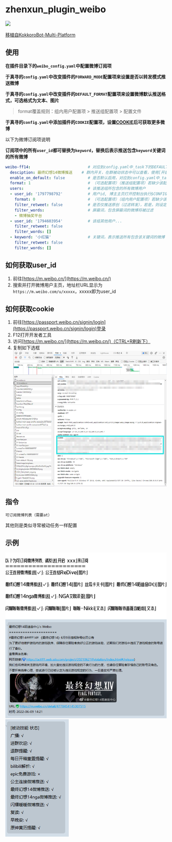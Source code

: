 # zhenxun_plugin_weibo
<div>
   <a href="https://github.com/HibiKier/zhenxun_bot">
    <img src="https://img.shields.io/badge/zhenxun_bot-v0.1.6.5+-green">
</div>
   
移植自[KokkoroBot-Multi-Platform](https://github.com/zzbslayer/KokkoroBot-Multi-Platform)
## 使用
**在插件目录下的`weibo_config.yaml`中配置微博订阅项**

**于真寻的`config.yaml`中改变插件的`FORWARD_MODE`配置项来设置是否以转发模式推送微博**

**于真寻的`config.yaml`中改变插件的`DEFAULT_FORMAT`配置项来设置微博默认推送格式，可选格式为文本、图片**
> format覆盖规则：组内用户配置项 > 推送组配置项 > 配置文件

**于真寻的`config.yaml`中添加插件的`COOKIE`配置项，设置[COOKIE](#如何获取cookie)后可获取更多微博**

以下为微博订阅项说明

**订阅项中的所有`user_id`都可替换为`keyword`，替换后表示推送包含`keyword`关键词的所有微博**

```yaml
weibo-ff14:                         # 对应到config.yaml中_task下的DEFAULT_WEIBO_FF14
  desciption: 最终幻想14微博推送    # 群内开关，在群被动状态中可以查看，使用[开启/关闭 最终幻想14微博推送]即可控制
  enable_on_default: false          # 是否默认启用，对应到config.yaml中_task下的DEFAULT_WEIBO_FF14: False
  format: 1                         # （可选配置项）（推送组配置项）若缺少该配置项，则以配置文件的default_format填充
  users:                            # 该推送组所包含的所有微博用户
  - user_id: '1797798792'           # 用户id, 博主主页打开控制台执行$CONFIG.oid获取
    format: 0                       # （可选配置项）（组内用户配置项）若缺少该配置项，则以该推送组的format填充
    filter_retweet: false           # 是否仅推送原创（过滤转发），若是，则设定为true
    filter_words:                   # 屏蔽词，包含屏蔽词的微博将被过滤
    - 微博抽奖平台
  - user_id: '1794603954'           # 该组其他用户...
    filter_retweet: false
    filter_words: []
  - keyword: '小红猫'                # 关键词，表示推送所有包含该关键词的微博
    filter_retweet: false
    filter_words: []
```

## 如何获取user_id
<!-- 控制台输入`$CONFIG.oid`
![](images/获取uid.gif) -->
1. 前往[https://m.weibo.cn/](https://m.weibo.cn/)
2. 搜索并打开微博用户主页，地址栏URL显示为`https://m.weibo.com/u/xxxxx`，xxxxx即为user_id

## 如何获取cookie
1. 前往[https://passport.weibo.cn/signin/login](https://passport.weibo.cn/signin/login)登录
2. F12打开开发者工具
3. 访问[https://m.weibo.cn/](https://m.weibo.cn/)（CTRL+R刷新下）
4. 复制如下选框![](images/cookie.png)

## 指令

```
可订阅微博列表（需要at）
```

其他则是类似寻常被动任务一样配置

## 示例
![](images/可订阅列表.png)
![](images/推送格式.png)
![](images/被动技能.png)
